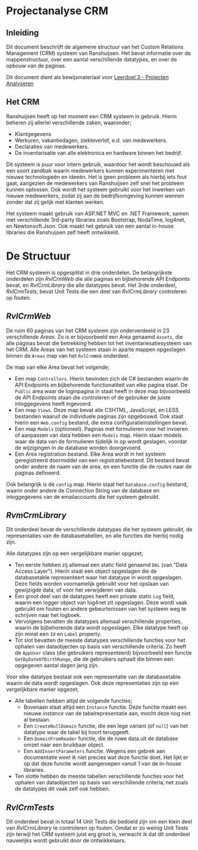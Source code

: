 ﻿# Projectanalyse CRM
## Inleiding

Dit document beschrijft de algemene structuur van het Custom Relations Management (CRM) systeem van Ranshuijsen. Het bevat informatie over de mappenstructuur, over een aantal verschillende datatypes, en over de opbouw van de paginas.

Dit document dient als bewijsmateriaal voor [Leerdoel 3 - Projecten Analyseren](Content/Stage3/Leerdoelen/3)

## Het CRM

Ranshuijsen heeft op het moment een CRM systeem in gebruik. Hierin beheren zij allerlei verschillende zaken, waaronder;

* Klantgegevens
* Werkuren, vakantiedagen, ziekteverlof, e.d. van medewerkers.
* Declaraties van medewerkers.
* De inventarisatie van alle elektronica en hardware binnen het bedrijf.

Dit systeem is puur voor intern gebruik, waardoor het wordt beschouwd als een soort zandbak waarin medewerkers kunnen experimenteren met nieuwe technologieën en ideeën. Het is geen probleem als hierbij iets fout gaat, aangezien de medewerkers van Ranshuijsen zelf snel het probleem kunnen oplossen. Ook wordt het systeem gebruikt voor het inwerken van nieuwe medewerkers, zodat zij aan de bedrijfsomgeving kunnen wennen zonder dat zij gelijk met klanten werken.

Het systeem maakt gebruik van ASP.NET MVC en .NET Framework, samen met verschillende 3rd-party libraries zoals Bootstrap, NodaTime, log4net, en Newtonsoft.Json. Ook maakt het gebruik van een aantal in-house libraries die Ranshuijsen zelf heeft ontwikkeld.

# De Structuur

Het CRM systeem is opgesplitst in drie onderdelen. De belangrijkste onderdelen zijn _RvlCrmWeb_ die alle paginas en bijbehorende API Endpoints bevat, en _RvlCrmLibrary_ die alle datatypes bevat. Het 3rde onderdeel, _RvlCrmTests_, bevat Unit Tests die een deel van _RvlCrmLibrary_ controleren op fouten.

## _RvlCrmWeb_

De ruim 60 paginas van het CRM systeem zijn onderverdeeld in 23 verschillende _Areas_. Zo is er bijvoorbeeld een Area genaamd `Assets`, die alle paginas bevat die betrekking hebben tot het inventariesatiesysteem van het CRM. Alle Areas van het systeem staan in aparte mappen opgeslagen binnen de `Areas` map van het `RvlCrmWeb` onderdeel.

De map van elke Area bevat het volgende;

* Een map `Controllers`. Hierin bevinden zich de C# bestanden waarin de API Endpoints en bijbehorende functionaliteit van elke pagina staat. De `Public` area waar de loginpagina in staat heeft in deze map bijvoorbeeld de API Endpoints staan die controleren of de gebruiker de juiste inloggegevens heeft ingevoerd.
* Een map `Views`. Deze map bevat alle CSHTML, JavaScript, en LESS bestanden waaruit de individuele paginas zijn opgebouwd. Ook staat hierin een `Web.config` bestand, die extra configuratieinstellingen bevat.
* Een map `Models` (optioneel). Paginas met formulieren voor het invoeren of aanpassen van data hebben een `Models` map. Hierin staan models waar de data van de formulieren tijdelijk in op wordt geslagen, voordat de wijzigingen in de database worden doorgevoerd.
* Een Area registration bestand. Elke Area wordt in het systeem geregistreerd doormiddel van een registratiebestand. Dit bestand bevat onder andere de naam van de area, en een functie die de _routes_ naar de paginas defineerd.

Ook belangrijk is de `config` map. Hierin staat het `Database.config` bestand, waarin onder andere de Connection String van de database en inloggegevens van de emailaccounts die het systeem gebruikt.

## _RvmCrmLibrary_

Dit onderdeel bevat de verschillende datatypes die het systeem gebruikt, de representaties van de databasetabellen, en alle functies die hierbij nodig zijn.

Alle datatypes zijn op een vergelijkbare manier opgezet;

* Ten eerste hebben zij allemaal een static field genaamd `DAL` (van "Data Access Layer"). Hierin staat een object opgeslagen die de databasetable representeert waar het datatype in wordt opgeslagen. Deze fields worden voornamelijk gebruikt voor het opslaan van gewijzigde data, of voor het verwijderen van data.
* Een groot deel van de datatypes heeft een private static `Log` field, waarin een logger object van log4net zit opgeslagen. Deze wordt vaak gebruikt om fouten en andere gebeurtenissen van het systeem weg te schrijven naar het logboek.
* Vervolgens bevatten de datatypes allemaal verschillende properties, waarin de bijbehorende data wordt opgeslagen. Elke datatype heeft op zijn minst een `Id` en `Label` property.
* Tot slot bevatten de meeste datatypes verschillende functies voor het ophalen van dataobjecten op basis van verschillende criteria. Zo heeft de `AppUser` class (die gebruikers representeerd) bijvoorbeeld een functie `GetByDateOfBirthRange`, die de gebruikers ophaalt die binnen een opgegeven aantal dagen jarig zijn.

Voor elke datatype bestaat ook een representatie van de databasetable waarin de data wordt opgeslagen. Ook deze representaties zijn op een vergelijkbare manier opgezet;

* Alle tabellen hebben altijd de volgende functies;
    * Bovenaan staat altijd een `Instance` functie. Deze functie maakt een nieuwe _instance_ van de tabelrepresentatie aan, mocht deze nog niet al bestaan.
    * Een `CreateNullDomain` functie, die een lege variant (of `null`) van het datatype waar de tabel bij hoort teruggeeft.
    * Een `DomainFromReader` functie, die de ruwe data uit de database omzet naar een bruikbaar object.
    * Een `AddInsertParameters` functie. Wegens een gebrek aan documentatie weet ik niet precies wat deze functie doet. Het lijkt er op dat deze functie wordt aangeroepen vanuit 1 van de in-house libraries.
 * Ten slotte hebben de meeste tabellen verschillende functies voor het ophalen van dataobjecten op basis van verschillende criteria, net zoals de datatypes dit vaak zelf ook hebben.

## _RvlCrmTests_

Dit onderdeel bevat in totaal 14 Unit Tests die bedoeld zijn om een klein deel van _RvlCrmLibrary_ te controleren op fouten. Omdat er zo weinig Unit Tests zijn terwijl het CRM systeem juist erg groot is, verwacht ik dat dit onderdeel nauwelijks wordt gebruikt door de ontwikkelaars.